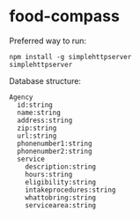 food-compass
============

Preferred way to run:

```
npm install -g simplehttpserver
simplehttpserver
```

Database structure:

```
Agency
  id:string
  name:string
  address:string
  zip:string
  url:string
  phonenumber1:string
  phonenumber2:string
  service
    description:string
    hours:string
    eligibility:string
    intakeprocedures:string
    whattobring:string
    servicearea:string
```
